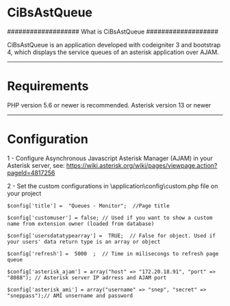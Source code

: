 # CiBsAstQueue
###################
What is CiBsAstQueue
###################

CiBsAstQueue is an application developed with codeigniter 3 and bootstrap 4, which displays the service queues
of an asterisk application over AJAM.

*******************
# Requirements


PHP version 5.6 or newer is recommended.
Asterisk version 13 or newer

*******************
# Configuration

1 - Configure Asynchronous Javascript Asterisk Manager (AJAM) in your Asterisk server, see: https://wiki.asterisk.org/wiki/pages/viewpage.action?pageId=4817256

2 - Set the custom configurations in \application\config\custom.php file on your project

	$config['title'] =  "Queues - Monitor";  //Page title	
	
	$config['customuser'] = false; // Used if you want to show a custom name from extension owner (loaded from database)	
	
	$config['usersdatatypearray'] =  TRUE;  // False for object. Used if your users' data return type is an array or object
	
	$config['refresh'] =  5000  ;  // Time in milisecongs to refresh page queue
	
	$config['asterisk_ajam'] = array("host" => "172.20.18.91", "port" => "8088"); // Asterisk server IP adrress and AJAM port 
	
	$config['asterisk_ami'] = array("username" => "snep", "secret" => "sneppass");// AMI unsername and password
